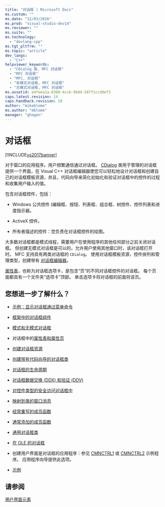 ```yaml
---
title: "对话框 | Microsoft Docs"
ms.custom: ""
ms.date: "12/03/2016"
ms.prod: "visual-studio-dev14"
ms.reviewer: ""
ms.suite: ""
ms.technology: 
  - "devlang-cpp"
ms.tgt_pltfrm: ""
ms.topic: "article"
dev_langs: 
  - "C++"
helpviewer_keywords: 
  - "CDialog 类, MFC 对话框"
  - "MFC 对话框"
  - "MFC, 对话框"
  - "有模式对话框, MFC 对话框"
  - "无模式对话框, MFC 对话框"
ms.assetid: e4feea1a-8360-4ccb-9b84-507f1ccd9ef3
caps.latest.revision: 14
caps.handback.revision: 10
author: "mikeblome"
ms.author: "mblome"
manager: "ghogen"
---
```

# 对话框
[!INCLUDE[vs2017banner](../assembler/inline/includes/vs2017banner.md)]

对于窗口的应用程序。用户频繁通信通过对话框。  [CDialog](../mfc/reference/cdialog-class.md) 类用于管理的对话框提供一个界面，在 Visual C\+\+ 对话框编辑器使您可以轻松地设计对话框和创建自己的对话框模板资源，并且，代码向导来简化初始化和验证对话框中的控件的过程和收集用户输入的值。  
  
 包含对话框控件，包括：  
  
-   Windows 公共控件 \(编辑框、按钮、列表框、组合框、树控件、控件列表和进度指示器。  
  
-   ActiveX 控件。  
  
-   所有者描述的控件：您负责在对话框控件的绘图。  
  
 大多数对话框都是模式线程，需要用户在使用程序的其他任何部分之前关闭对话框。  但创建无模式对话框是可以的，允许用户使用其他窗口时，该对话框打开时。  MFC 支持具有两类对话框的 `CDialog`。  使用对话框模板资源，控件排列和管理类型，创建带有 [对话框编辑器](../mfc/dialog-editor.md)。  
  
 [属性表](../mfc/property-sheets-mfc.md)，也称为对话框选项卡，是包含“页”的不同对话框控件的对话框。  每个页面都具有一个文件夹“选项卡”顶部。  单击选项卡将对话框的前面将该页。  
  
## 您想进一步了解什么？  
  
-   [示例：显示对话框通过菜单命令](../mfc/example-displaying-a-dialog-box-via-a-menu-command.md)  
  
-   [框架中的对话框组件](../mfc/dialog-box-components-in-the-framework.md)  
  
-   [模式和无模式对话框](../mfc/modal-and-modeless-dialog-boxes.md)  
  
-   对话框中的[属性表和属性页](../mfc/property-sheets-and-property-pages-mfc.md)  
  
-   [创建对话框资源](../mfc/creating-the-dialog-resource.md)  
  
-   [创建带有代码向导的对话框类](../mfc/creating-a-dialog-class-with-code-wizards.md)  
  
-   [对话框的生命周期](../mfc/life-cycle-of-a-dialog-box.md)  
  
-   [对话框数据交换 \(DDX\) 和验证 \(DDV\)](../mfc/dialog-data-exchange-and-validation.md)  
  
-   [对控件类型的安全访问对话框中](../mfc/type-safe-access-to-controls-in-a-dialog-box.md)  
  
-   [映射到类的窗口消息](../mfc/mapping-windows-messages-to-your-class.md)  
  
-   [经常重写的成员函数](../mfc/commonly-overridden-member-functions.md)  
  
-   [通常添加的成员函数](../mfc/commonly-added-member-functions.md)  
  
-   [通用对话框类](../mfc/common-dialog-classes.md)  
  
-   [在 OLE 的对话框](../mfc/dialog-boxes-in-ole.md)  
  
-   创建用户界面是对话框的应用程序：参见 [CMNCTRL1](../top/visual-cpp-samples.md) 或 [CMNCTRL2](../top/visual-cpp-samples.md) 示例程序。  应用程序向导提供此选项。  
  
-   [示例](../mfc/dialog-sample-list.md)  
  
## 请参阅  
 [用户界面元素](../mfc/user-interface-elements-mfc.md)